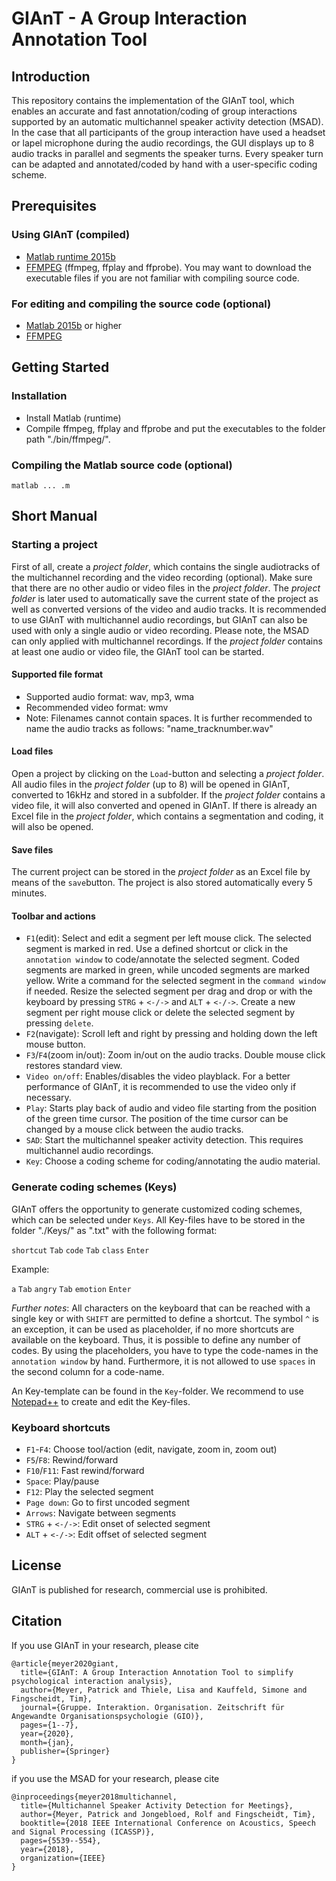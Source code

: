 # GIAnT - A Group Interaction Annotation Tool

## Introduction
This repository contains the implementation of the GIAnT tool, which enables an accurate and fast annotation/coding of group interactions supported by an automatic multichannel speaker activity detection (MSAD). In the case that all participants of the group interaction have used a headset or lapel microphone during the audio recordings, the GUI displays up to 8 audio tracks in parallel and segments the speaker turns. Every speaker turn can be adapted and annotated/coded by hand with a user-specific coding scheme.

## Prerequisites
### Using GIAnT (compiled)
- [Matlab runtime 2015b](https://de.mathworks.com/products/compiler/matlab-runtime.html)
- [FFMPEG](https://www.ffmpeg.org/download.html) (ffmpeg, ffplay and ffprobe). You may want to download the executable files if you are not familiar with compiling source code. 

### For editing and compiling the source code (optional)
- [Matlab 2015b](https://de.mathworks.com/) or higher
- [FFMPEG](https://www.ffmpeg.org/download.html)

## Getting Started
### Installation

- Install Matlab (runtime)
- Compile ffmpeg, ffplay and ffprobe and put the executables to the folder path "./bin/ffmpeg/".

### Compiling the Matlab source code (optional)
```
matlab ... .m
```
## Short Manual

### Starting a project
First of all, create a *project folder*, which contains the single audiotracks of the multichannel recording and the video recording (optional). Make sure that there are no other audio or video files in the *project folder*. The *project folder* is later used to automatically save the current state of the project as well as converted versions of the video and audio tracks. It is recommended to use GIAnT with multichannel audio recordings, but GIAnT can also be used with only a single audio or video recording. Please note, the MSAD can only applied with multichannel recordings. If the *project folder* contains at least one audio or video file, the GIAnT tool can be started.

#### Supported file format
- Supported audio format: wav, mp3, wma
- Recommended video format: wmv
- Note: Filenames cannot contain spaces. It is further recommended to name the audio tracks as follows: "name_tracknumber.wav"

#### Load files
Open a project by clicking on the `Load`-button and selecting a *project folder*. All audio files in the *project folder* (up to 8) will be opened in GIAnT, converted to 16kHz and stored in a subfolder. If the *project folder* contains a video file, it will also converted and opened in GIAnT. If there is already an Excel file in the *project folder*, which contains a segmentation and coding, it will also be opened.

#### Save files

The current project can be stored in the *project folder* as an Excel file by means of the `save`button. The project is also stored automatically every 5 minutes.

#### Toolbar and actions

- `F1`(edit): Select and edit a segment per left mouse click. The selected segment is marked in red. Use a defined shortcut or click in the `annotation window` to code/annotate the selected segment. Coded segments are marked in green, while uncoded segments are marked yellow. Write a command for the selected segment in the `command window` if needed. Resize the selected segment per drag and drop or with the keyboard by pressing `STRG` + `<-/->` and `ALT` + `<-/->`. Create a new segment per right mouse click or delete the selected segment by pressing `delete`.
- `F2`(navigate): Scroll left and right by pressing and holding down the left mouse button.
- `F3`/`F4`(zoom in/out): Zoom in/out on the audio tracks. Double mouse click restores standard view. 
- `Video on/off`: Enables/disables the video playblack. For a better performance of GIAnT, it is recommended to use the video only if necessary.
- `Play`: Starts play back of audio and video file starting from the position of the green time cursor. The position of the time cursor can be changed by a mouse click between the audio tracks.
- `SAD`: Start the multichannel speaker activity detection. This requires multichannel audio recordings. 
- `Key`: Choose a coding scheme for coding/annotating the audio material.

### Generate coding schemes (Keys)
GIAnT offers the opportunity to generate customized coding schemes, which can be selected under `Keys`. All Key-files have to be stored in the folder "./Keys/" as ".txt" with the following format:

`shortcut` `Tab` `code` `Tab` `class` `Enter`

Example: 

`a` `Tab` `angry` `Tab` `emotion` `Enter`

*Further notes*: All characters on the keyboard that can be reached with a single key or with `SHIFT` are permitted to define a shortcut. The symbol `^` is an exception, it can be used as placeholder, if no more shortcuts are available on the keyboard. Thus, it is possible to define any number of codes. By using the placeholders, you have to type the code-names in the `annotation window` by hand. Furthermore, it is not allowed to use `spaces` in the second column for a code-name. 

An Key-template can be found in the `Key`-folder. We recommend to use [Notepad++](https://notepad-plus-plus.org/downloads/) to create and edit the Key-files.

### Keyboard shortcuts
- `F1`-`F4`: Choose tool/action (edit, navigate, zoom in, zoom out)
- `F5`/`F8`: Rewind/forward
- `F10`/`F11`: Fast rewind/forward
- `Space`: Play/pause
- `F12`: Play the selected segment
- `Page down`: Go to first uncoded segment
- `Arrows`: Navigate between segments
- `STRG` + `<-/->`: Edit onset of selected segment
- `ALT` + `<-/->`: Edit offset of selected segment

## License
GIAnT is published for research, commercial use is prohibited.

## Citation
If you use GIAnT in your research, please cite
```
@article{meyer2020giant,
  title={GIAnT: A Group Interaction Annotation Tool to simplify psychological interaction analysis},
  author={Meyer, Patrick and Thiele, Lisa and Kauffeld, Simone and Fingscheidt, Tim},
  journal={Gruppe. Interaktion. Organisation. Zeitschrift für Angewandte Organisationspsychologie (GIO)},
  pages={1--7},
  year={2020},
  month={jan},
  publisher={Springer}
}
```
if you use the MSAD for your research, please cite
```
@inproceedings{meyer2018multichannel,
  title={Multichannel Speaker Activity Detection for Meetings},
  author={Meyer, Patrick and Jongebloed, Rolf and Fingscheidt, Tim},
  booktitle={2018 IEEE International Conference on Acoustics, Speech and Signal Processing (ICASSP)},
  pages={5539--554},
  year={2018},
  organization={IEEE}
}
```
